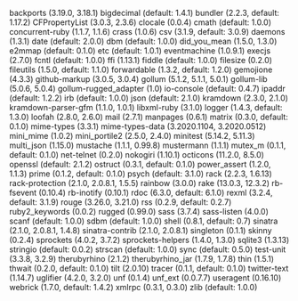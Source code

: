 backports (3.19.0, 3.18.1)
bigdecimal (default: 1.4.1)
bundler (2.2.3, default: 1.17.2)
CFPropertyList (3.0.3, 2.3.6)
clocale (0.0.4)
cmath (default: 1.0.0)
concurrent-ruby (1.1.7, 1.1.6)
crass (1.0.6)
csv (3.1.9, default: 3.0.9)
daemons (1.3.1)
date (default: 2.0.0)
dbm (default: 1.0.0)
did_you_mean (1.5.0, 1.3.0)
e2mmap (default: 0.1.0)
etc (default: 1.0.1)
eventmachine (1.0.9.1)
execjs (2.7.0)
fcntl (default: 1.0.0)
ffi (1.13.1)
fiddle (default: 1.0.0)
filesize (0.2.0)
fileutils (1.5.0, default: 1.1.0)
forwardable (1.3.2, default: 1.2.0)
gemojione (4.3.3)
github-markup (3.0.5, 3.0.4)
gollum (5.1.2, 5.1.1, 5.0.1)
gollum-lib (5.0.6, 5.0.4)
gollum-rugged_adapter (1.0)
io-console (default: 0.4.7)
ipaddr (default: 1.2.2)
irb (default: 1.0.0)
json (default: 2.1.0)
kramdown (2.3.0, 2.1.0)
kramdown-parser-gfm (1.1.0, 1.0.1)
libxml-ruby (3.1.0)
logger (1.4.3, default: 1.3.0)
loofah (2.8.0, 2.6.0)
mail (2.7.1)
manpages (0.6.1)
matrix (0.3.0, default: 0.1.0)
mime-types (3.3.1)
mime-types-data (3.2020.1104, 3.2020.0512)
mini_mime (1.0.2)
mini_portile2 (2.5.0, 2.4.0)
minitest (5.14.2, 5.11.3)
multi_json (1.15.0)
mustache (1.1.1, 0.99.8)
mustermann (1.1.1)
mutex_m (0.1.1, default: 0.1.0)
net-telnet (0.2.0)
nokogiri (1.10.1)
octicons (11.2.0, 8.5.0)
openssl (default: 2.1.2)
ostruct (0.3.1, default: 0.1.0)
power_assert (1.2.0, 1.1.3)
prime (0.1.2, default: 0.1.0)
psych (default: 3.1.0)
rack (2.2.3, 1.6.13)
rack-protection (2.1.0, 2.0.8.1, 1.5.5)
rainbow (3.0.0)
rake (13.0.3, 12.3.2)
rb-fsevent (0.10.4)
rb-inotify (0.10.1)
rdoc (6.3.0, default: 6.1.0)
rexml (3.2.4, default: 3.1.9)
rouge (3.26.0, 3.21.0)
rss (0.2.9, default: 0.2.7)
ruby2_keywords (0.0.2)
rugged (0.99.0)
sass (3.7.4)
sass-listen (4.0.0)
scanf (default: 1.0.0)
sdbm (default: 1.0.0)
shell (0.8.1, default: 0.7)
sinatra (2.1.0, 2.0.8.1, 1.4.8)
sinatra-contrib (2.1.0, 2.0.8.1)
singleton (0.1.1)
skinny (0.2.4)
sprockets (4.0.2, 3.7.2)
sprockets-helpers (1.4.0, 1.3.0)
sqlite3 (1.3.13)
stringio (default: 0.0.2)
strscan (default: 1.0.0)
sync (default: 0.5.0)
test-unit (3.3.8, 3.2.9)
therubyrhino (2.1.2)
therubyrhino_jar (1.7.9, 1.7.8)
thin (1.5.1)
thwait (0.2.0, default: 0.1.0)
tilt (2.0.10)
tracer (0.1.1, default: 0.1.0)
twitter-text (1.14.7)
uglifier (4.2.0, 3.2.0)
unf (0.1.4)
unf_ext (0.0.7.7)
useragent (0.16.10)
webrick (1.7.0, default: 1.4.2)
xmlrpc (0.3.1, 0.3.0)
zlib (default: 1.0.0)
